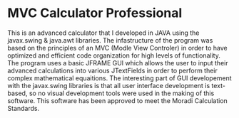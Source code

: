 # MVC Calculator Professional
This is an advanced calculator that I developed in JAVA using the javax.swing & java.awt libraries. The infastructure of the program was based on the principles of an MVC (Modle View Controler) in order to have optimized and efficient code organization for high levels of functionality. The program uses a basic JFRAME GUI which allows the user to input their advanced calculations into various JTextFields in order to perform their complex mathematical equaitions. The interesting part of GUI developement with the javax.swing libraries is that all user interface development is text-based, so no visual development tools were used in the making of this software. This software has been approved to meet the Moradi Calculation Standards.
